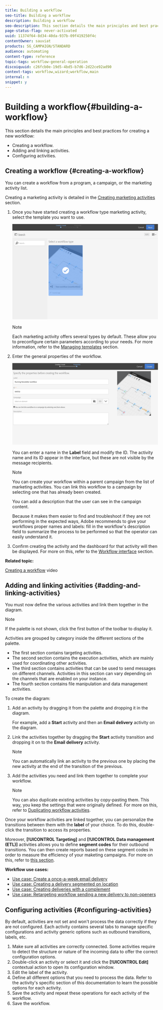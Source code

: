 ```yaml
---
title: Building a workflow
seo-title: Building a workflow
description: Building a workflow
seo-description: This section details the main principles and best practices for creating a new workflow.
page-status-flag: never-activated
uuid: 11374f64-8d34-40da-937b-09f419250f4c
contentOwner: sauviat
products: SG_CAMPAIGN/STANDARD
audience: automating
content-type: reference
topic-tags: workflow-general-operation
discoiquuid: c26fcb0e-19d5-4bd5-b7d6-2d22ce92ad90
context-tags: workflow,wizard;workflow,main
internal: n
snippet: y
---
```


# Building a workflow{#building-a-workflow}

This section details the main principles and best practices for creating a new workflow:

* Creating a workflow.
* Adding and linking activities.
* Configuring activities.

## Creating a workflow {#creating-a-workflow}

You can create a workflow from a program, a campaign, or the marketing activity list.

Creating a marketing activity is detailed in the [Creating marketing activities](../../start/using/marketing-activities.md#creating-a-marketing-activity) section.

1. Once you have started creating a workflow type marketing activity, select the template you want to use.

   ![](assets/workflow_creation_1.png)

   >[!NOTE]
   >
   >Each marketing activity offers several types by default. These allow you to preconfigure certain parameters according to your needs. For more information, refer to the [Managing templates](../../start/using/about-templates.md) section.

1. Enter the general properties of the workflow.

   ![](assets/workflow_creation_2.png)

   You can enter a name in the **Label** field and modify the ID. The activity name and its ID appear in the interface, but these are not visible by the message recipients.

   >[!NOTE]
   >
   >You can create your workflow within a parent campaign from the list of marketing activities. You can link this workflow to a campaign by selecting one that has already been created.

   You can add a description that the user can see in the campaign content.

   Because it makes them easier to find and troubleshoot if they are not performing in the expected ways, Adobe recommends to give your workflows proper names and labels: fill in the workflow's description field to summarize the process to be performed so that the operator can easily understand it.

1. Confirm creating the activity and the dashboard for that activity will then be displayed. For more on this, refer to the [Workflow interface](../../automating/using/workflow-interface.md) section.

**Related topic:**

[Creating a workflow](https://helpx.adobe.com/campaign/kt/acs/using/acs-create-workflow-feature-video-use.html) video

## Adding and linking activities {#adding-and-linking-activities}

You must now define the various activities and link them together in the diagram.

>[!NOTE]
>
>If the palette is not shown, click the first button of the toolbar to display it.

Activities are grouped by category inside the different sections of the palette.

* The first section contains targeting activities.
* The second section contains the execution activities, which are mainly used for coordinating other activities.
* The third section contains activities that can be used to send messages on different channels. Activities in this section can vary depending on the channels that are enabled on your instance.
* The fourth section contains file manipulation and data management activities.

To create the diagram:

1. Add an activity by dragging it from the palette and dropping it in the diagram.

   For example, add a **Start** activity and then an **Email delivery** activity on the diagram.

1. Link the activities together by dragging the **Start** activity transition and dropping it on to the **Email delivery** activity.

   >[!NOTE]
   >
   >You can automatically link an activity to the previous one by placing the new activity at the end of the transition of the previous.

1. Add the activities you need and link them together to complete your workflow.

   >[!NOTE]
   >
   >You can also duplicate existing activities by copy-pasting them. This way, you keep the settings that were originally defined. For more on this, refer to [Duplicating workflow activities](../../automating/using/workflow-interface.md#duplicating-workflow-activities).

Once your workflow activities are linked together, you can personalize the transitions between them with the **label** of your choice. To do this, double-click the transition to access its properties.

Moreover, **[!UICONTROL Targeting]** and **[!UICONTROL Data management (ETL)]** activities allows you to define **segment codes** for their outbound transitions. You can then create reports based on these segment codes in order to measure the efficiency of your maketing campaigns. For more on this, refer to [this section](../../reporting/using/creating-a-report-workflow-segment.md).

**Workflow use cases:** 

* [Use case: Create a once-a-week email delivery](../../automating/using/workflow-weekly-offer.md)
* [Use case: Creating a delivery segmented on location](../../automating/using/workflow-segmentation-location.md)
* [Use case: Creating deliveries with a complement](../../automating/using/workflow-created-query-with-complement.md)
* [Use case: Retargeting workflow sending a new delivery to non-openers](../../automating/using/creating-an-email.md)

## Configuring activities {#configuring-activities}

By default, activities are not set and won't process the data correctly if they are not configured. Each activity contains several tabs to manage specific configurations and activity generic options such as outbound transitions, labels, etc.

1. Make sure all activities are correctly connected. Some activities require to detect the structure or nature of the incoming data to offer the correct configuration options.
1. Double-click an activity or select it and click the **[!UICONTROL Edit]** contextual action to open its configuration window.
1. Edit the label of the activity.
1. Define all different options that you need to process the data. Refer to the activity's specific section of this documentation to learn the possible options for each activity.
1. Save the activity and repeat these operations for each activity of the workflow.
1. Save the workflow.

